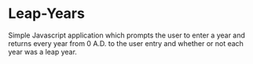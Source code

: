 # Leap-Years
Simple Javascript application which prompts the user to enter a year and returns every year from 0 A.D. to the user entry and whether or not each year was a leap year.
